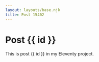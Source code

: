 ```yaml
---
layout: layouts/base.njk
title: Post 15402
---
```


# Post {{ id }}

This is post {{ id }} in my Eleventy project.
